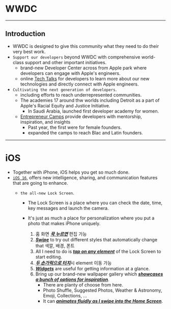 # WWDC
---

## Introduction
- WWDC is designed to give this community what they need to do their very best work.
- `Support our developers` beyond WWDC with comprehensive world-class support and other important initiatives.
    - brand-new Developer Center across from Apple park where developers can engage with Apple's engineers.
    - online <a href="https://developer.apple.com/kr/tech-talks/">Tech Talks</a> for developers to learn more about our new technologies and directly connect with Apple engineers.
- `Cultivating the next generation of developers`.
    - including efforts to reach underrepresented communities.
    - The academies 17 around thw worlds including Detroit as a part of Apple's Racial Equity and Justice Initiative.
        - In Saudi Arabia, launched first developer academy for women.
    - <a href="https://developer.apple.com/entrepreneur-camp/">Entrepreneur Camps</a> provide developers with mentorship, inspiration, and insights
        - Past year, the first were for female founders.
        - expanded the camps to reach Blac and Latin founders.

---

# iOS

- Together with iPhone, iOS helps you get so much done.
- <a href="https://www.apple.com/kr/ios/ios-16-preview/">`iOS 16`</a>, offers new intelligence, sharing, and communication features that are going to enhance.
    - `the all-new Lock Screen`. 


        - The Lock Screen is a place where you can check the date, time, key messages and launch the camera.
        - It's just as much a place for personalization where you put a photo that makes iPhone uniquely.


            1. 홈 화면 <u>***꾹 누르면***</u> 편집 가능
            2. <u>***Swipe***</u> to try out different styles that automatically change that 색깔, 배경, 폰트
            3. All I need to do is <u>***tap on any element***</u> of the Lock Screen to start editing.
            4. <u>***두 손가락으로 터치***</u>시 element 이동 가능
            5. <u>***Widgets***</u> are useful for getting information at a glance.
            6. Bring up our brand-new wallpaper gallery which <u>***showcases a bunch of options for inspiration***</u>.
                - There are planty of choose from here.
                - Photo Shuffle, Suggested Photos, Weather & Astronomy, Emoji, Collections, ...
                - It can <u>***animates fluidly as I swipe into the Home Screen***</u>.